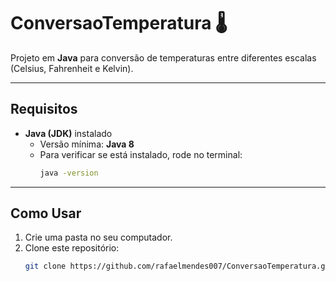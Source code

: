 # ConversaoTemperatura 🌡️

Projeto em **Java** para conversão de temperaturas entre diferentes escalas (Celsius, Fahrenheit e Kelvin).

---

## Requisitos
- **Java (JDK)** instalado  
  - Versão mínima: **Java 8**  
  - Para verificar se está instalado, rode no terminal:
    ```bash
    java -version
    ```

---

## Como Usar
1. Crie uma pasta no seu computador.
2. Clone este repositório:
   ```bash
   git clone https://github.com/rafaelmendes007/ConversaoTemperatura.git
